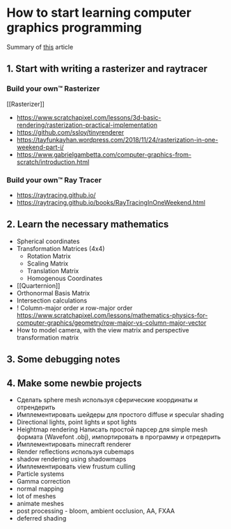# How to start learning computer graphics programming

Summary of [this](https://erkaman.github.io/posts/beginner_computer_graphics.html) article

## 1. Start with writing a rasterizer and raytracer

### Build your own™ Rasterizer

[[Rasterizer]]

- https://www.scratchapixel.com/lessons/3d-basic-rendering/rasterization-practical-implementation
- https://github.com/ssloy/tinyrenderer
- https://tayfunkayhan.wordpress.com/2018/11/24/rasterization-in-one-weekend-part-i/
- https://www.gabrielgambetta.com/computer-graphics-from-scratch/introduction.html

### Build your own™ Ray Tracer

- https://raytracing.github.io/
- https://raytracing.github.io/books/RayTracingInOneWeekend.html

## 2. Learn the necessary mathematics

<!--
- [[Dot product]]
- [[Cross product]]
-->
- Spherical coordinates
- Transformation Matrices (4x4)
  - Rotation Matrix
  - Scaling Matrix
  - Translation Matrix
  - Homogenous Coordinates
- [[Quarternion]]
- Orthonormal Basis Matrix
- Intersection calculations
- ! Column-major order и row-major order https://www.scratchapixel.com/lessons/mathematics-physics-for-computer-graphics/geometry/row-major-vs-column-major-vector
- How to model camera, with the view matrix and perspective transformation matrix 
<!--

- ([[1|https://www.scratchapixel.com/lessons/3d-basic-rendering/perspective-and-orthographic-projection-matrix/projection-matrix-introduction]], [[2|https://www.scratchapixel.com/lessons/mathematics-physics-for-computer-graphics/lookat-function]])
-->

## 3. Some debugging notes

## 4. Make some newbie projects

- Сделать sphere mesh используя сферические координаты и отрендерить
- Имплементировать шейдеры для простого diffuse и specular shading
- Directional lights, point lights и spot lights
- Heightmap rendering
  Написать простой парсер для simple mesh формата (Wavefont .obj), импортировать в программу и отредерить
- Имплементировать minecraft renderer
- Render reflections используя cubemaps
- shadow rendering using shadowmaps
- Имплементировать view frustum culling
- Particle systems
- Gamma correction
- normal mapping
- lot of meshes
- animate meshes
- post processing - bloom, ambient occlusion, AA, FXAA
- deferred shading
